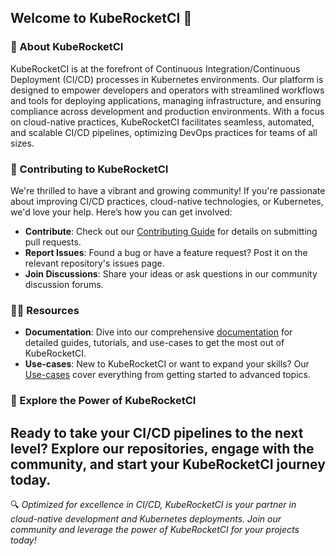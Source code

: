 ## Welcome to KubeRocketCI 👋

### 🚀 About KubeRocketCI
KubeRocketCI is at the forefront of Continuous Integration/Continuous Deployment (CI/CD) processes in Kubernetes environments.
Our platform is designed to empower developers and operators with streamlined workflows and tools for deploying applications, managing infrastructure,
and ensuring compliance across development and production environments.
With a focus on cloud-native practices, KubeRocketCI facilitates seamless, automated, and scalable CI/CD pipelines, optimizing DevOps practices for teams of all sizes.

### 🌈 Contributing to KubeRocketCI
We're thrilled to have a vibrant and growing community! If you're passionate about improving CI/CD practices, cloud-native technologies, or Kubernetes, we'd love your help. Here’s how you can get involved:
- **Contribute**: Check out our [Contributing Guide](https://github.com/KubeRocketCI/docs/CONTRIBUTING.md) for details on submitting pull requests.
- **Report Issues**: Found a bug or have a feature request? Post it on the relevant repository's issues page.
- **Join Discussions**: Share your ideas or ask questions in our community discussion forums.

### 👩‍💻 Resources
- **Documentation**: Dive into our comprehensive [documentation](https://docs.kuberocketci.io) for detailed guides, tutorials, and use-cases to get the most out of KubeRocketCI.
- **Use-cases**: New to KubeRocketCI or want to expand your skills? Our [Use-cases](https://docs.kuberocketci.io/docs/use-cases) cover everything from getting started to advanced topics.

### 🧙 Explore the Power of KubeRocketCI
Ready to take your CI/CD pipelines to the next level? Explore our repositories, engage with the community, and start your KubeRocketCI journey today.
---

🔍 _Optimized for excellence in CI/CD, KubeRocketCI is your partner in cloud-native development and Kubernetes deployments. Join our community and leverage the power of KubeRocketCI for your projects today!_

